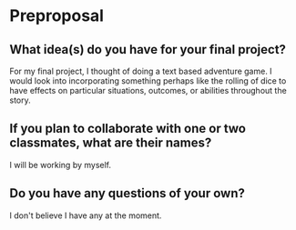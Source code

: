 # Preproposal

## What idea(s) do you have for your final project?
For my final project, I thought of doing a text based adventure game. I would look into incorporating something perhaps like the rolling of dice to have effects on particular situations, outcomes, or abilities throughout the story. 

## If you plan to collaborate with one or two classmates, what are their names?
I will be working by myself.

## Do you have any questions of your own?
I don't believe I have any at the moment.
